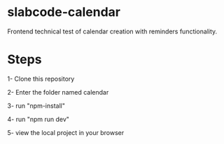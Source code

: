# slabcode-calendar
Frontend technical test of calendar creation with reminders functionality.

# Steps
1- Clone this repository

2- Enter the folder named calendar

3- run "npm-install"

4- run "npm run dev"

5- view the local project in your browser
